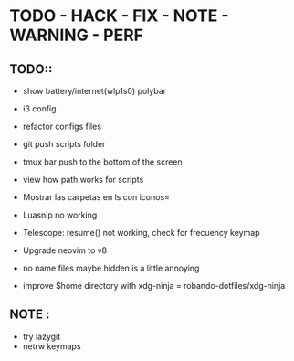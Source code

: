 # TODO - HACK - FIX - NOTE - WARNING - PERF

## TODO::
  - show battery/internet(wlp1s0) polybar
  - i3 config
  - refactor configs files
  - git push scripts folder
  - tmux bar push to the bottom of the screen
  - view how path works for scripts

  - Mostrar las carpetas en ls con iconos=
  - Luasnip no working
  - Telescope: resume() not working, check for frecuency keymap
  - Upgrade neovim to v8
  - no name files maybe hidden is a little annoying
  - improve $home directory with xdg-ninja = robando-dotfiles/xdg-ninja
    
## NOTE :
  - try lazygit
  - netrw keymaps

